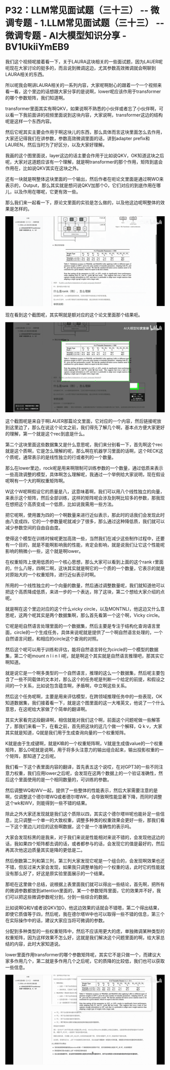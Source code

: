 # P32：LLM常见面试题（三十三） -- 微调专题 - 1.LLM常见面试题（三十三） -- 微调专题 - AI大模型知识分享 - BV1UkiiYmEB9

我们这个视频呢接着看一下，关于LAURA这块相关的一些面试题，因为LAUER呢呃现在大家讨论的挺多的，而且说到微调这边，尤其参数高效微调就会啊聊到LAURA相关的东西。

所以呢我会啊讲LAURA相关的一系列内容，大家呢啊耐心的跟着一个一个视频来看一看，这个里边的话想跟大家分享的是说啊，lower呢应该作用于transformer的哪个参数矩阵，我们知道啊。

transformer里面其实有啊QKV，如果说啊不熟悉的小伙伴或者忘了小伙伴啊，可以看一下我前面讲的视频里面说到这块内容，大家说啊，transformer这边的结构呢是这样一个东西内容。

然后它呢其实主要会作用于啊这块儿的东西，那么具体而言这块里面怎么去作用，大家还记得我们在讲参数，参数高效微调里面的话，讲到adapter prefix和LAUREN，然后当时为了好区分，以及大家好理解。

我画的这个图里面说，layer这边的话主要会作用于比如说QKV，OK知道这块之后呢，大家对这道题应该有一个理解，就是啊transformer的那个作用，矩阵到底会作用在，比如说QKV其实在这块之外。

还有一块就是啊整体这块里面的一个输出，然后作者在呃论文里面是通过啊WO来表示的，Output，那么其实就是想问说QKV加那个O，它们对应的到底作用在哪儿，以及作用在哪呢，它更有效一些。

那么我们来一起看一下，原论文里面的实验是怎么做的，以及他这边呢啊整体的效果是怎样的。

![](img/7e27ca67e666efb4be9cb255bddfe2a6_1.png)

现在看到这个截图呢，其实啊就是额对应的这个论文里面那个结果呃。

![](img/7e27ca67e666efb4be9cb255bddfe2a6_3.png)

这个截图呢是来自于啊LAUER那篇论文里面，它对应的一个内容，然后链接呢放到这里边了，那么在说这个论文之前，我们得先了解几个啊，基本点方便大家更好的理解，第一个就是这个rec到底是什么。

第二个这块里面这些数据集又是什么意思呢，我们来分别看一下，首先啊这个rec就是这个质啊，它是怎么理解的呢，那么啊在机器学习里面的话啊，这个RECK这个质呢，通常表示的是线性独立的行或者列的一个数量。

那么在lower里边，rock呢是用来啊限制可训练参数的一个数量，通过低质来表示一些高效调整的模型，具体啊怎么理解呢，我通过一个举例给大家说明，现在假设呢啊有一个大的啊权重矩阵啊。

W这个W呢啊假设它的质量是八，这意味着啊，我们可以用八个线性独立的向量，来表示这个矩阵，然后全部训练，这样的矩阵呢会涉及到啊比较多的参数，那我现在想把这个高质变成一个低质，比如说我需用一些方法。

把它呢啊，使用置为四的一个啊数量来进行近似表示，那此时的话我们会发现此时由八变成四，它的一个参数量呢就减少了很多，那么通过这种降低质，我们就可以减少参数空间的自由自由度。

使得这个模型在训练时候呢更加高效一些，当然我们在减少这些制作过程中，还要有一个目的，就是不能啊影响我的性能，肯定会影响，就是说我们让它这个性能呢影响的稍微小一些，这个就是啊lower。

在权重矩阵上使用低质的一个核心思想，那么大家可以看到上面的这个rank r里面的，什么八呀，四啊二啊，这块其实就是啊它的一个质的一个数量，它表示的就是对原始大的一个权重矩阵，进行近似表示时啊。

所用的一个线性独立的一个向量的数量，然后通过调整数量呢，我们就知道他可以把这个高质降成低质，来进一步的一个表达，除了这块，第二个想给大家介绍的点呢。

就是啊在这个里边对应的这个什么vicky circle，以及MONTNLI，他这边又什么意思呢，这两个呢其实是两个数据集啊，那么首先看第一个这个啊，Vicky circle。

它呢是呃自然语言处理里面的一个数据集，然后主要是专注于结构化查询语言里面，circle的一个生成任务，具体来说呢就是提供了一个啊自然语言处理的，一个自然语言问题，和相应的circle这个查询的对照。

然后这个呢可以用于训练和评估，能将自然语言转化为circle的一个模型的数据集，第二个呃mount n l i n l i呢，就是啊这个其实就是自然语言推理吧，那其实它啊知道。

就是说它是一个啊多类型的一个自然语言，推理的这么一个数据集，然后呢主要包含了一些不同载体的文本对，那么这个的任务呢是判断一个给定的前提，和假设之间的一个关系，比如说包含蕴含啊，矛盾啊，中立啊这些关系。

然后这个任务呢啊，主要是用来评估模型，在跨领域推理任务中的一些表现，OK知道数据集，我们接着看一下，就是这个图里面的这一大堆英文，他说了一个什么意思，在这呢给大家做了个简单的翻译啊。

其实大家看完这段翻译啊，相信就能对我们这个啊，前面这个问题呢做一些解答了，那我们来看一下，在看之前，首先把这块的这几个做一个解释，Q k v，大家其实就是知道，Q就是我们用于生成查询向量的一个权重矩阵。

K就是由于生成键啊，就是K嘛的一个权重矩阵啊，V就是生成值value的一个权重矩阵，那么O呢就是说啊，用于将多头注意力的输出组合起来，输出投影权重的一个矩阵，那知道了之后呢。

我们看一下这个表里面内容的翻译，首先表五这个说哎，在对GPT3的一些不同注意力权重，我们应用lower之后呢，会发现在这两个数据上的一个验证准确性，然后这个里面使用的是一个相同数量的，可训练的参数。

然后调整WQ和WV一起，提供了一些整体的性能表示，然后大家需要注意的是啊，仅调整这个德尔塔WQ或者德尔塔WK，会导致啊性能显著下降，而同时调整这个wk和WV，则能得到一些不错的结果。

除此之外大家还发现就是我们这个质除以四，其实这个德尔塔W呢也能补足一些信息，比只调整一个单一的大致权重，调整多种类的权重效果会更好一些，那我们看一下这个里边儿对应的这些啊数据，这个是一个准确性的表示吗。

大家会发现标黑的是我来，对于我们来说是性能相对来说不错的，会发现他这边的话，我如果四个矩阵都去调的话，或者都参与的话，会发现它的值是最好的，然后再其次他这边质量其实是降的更低是二。

然后倒数第二列和第三列，第三列大家发现它呢是一个组合的，会发现啊效果也还不错，但反过来大家会发现，如果我只调整单独的一个权重的话，此时它的性能就没有那么好了，好这是原实验里面展示的一个结果。

那呃在这里做个总结，说根据上表里面我们就可以得出一些结论，首先啊，把所有的微调参数都放到attention里面的，某一个参数矩阵里面，它的效果并不好，我们可以把这些微调参数呢分到，分到一些综合的数据。

比如说啊Q和V或者说QKV加O，他这边效果的话就会不错嗯，第二个得出结果，即使它质值等于四，然后呢，我在德尔塔W中也可以取得一些不错的信息，第三个在实际操作中的话，建议大家应当将可微调的参数。

分配到多种类型的一些权重矩阵中，然后不应该用更大的痣，单独微调某种类型的权重矩阵，因为这样效果不怎么好，这就是我们解决这个问题里面的啊，给大家总结的内容，此时大家知道说。

lower里面作用transformer的哪个参数矩阵呢，其实它不是只做一个，而建议大家多作用几个，第二就是多作用几个之后呢，它的质降的比较低，我们也可以获取一些信息。



![](img/7e27ca67e666efb4be9cb255bddfe2a6_5.png)